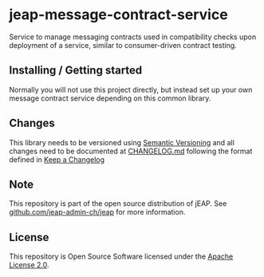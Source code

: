 # jeap-message-contract-service

Service to manage messaging contracts used in compatibility checks upon deployment of a service, similar to
consumer-driven contract testing.

## Installing / Getting started

Normally you will not use this project directly, but instead set up your own message contract service
depending on this common library.

## Changes

This library needs to be versioned using [Semantic Versioning](http://semver.org/) and all changes need to be
documented at [CHANGELOG.md](./CHANGELOG.md) following the format defined
in [Keep a Changelog](http://keepachangelog.com/)


## Note

This repository is part of the open source distribution of jEAP. See [github.com/jeap-admin-ch/jeap](https://github.com/jeap-admin-ch/jeap)
for more information.

## License

This repository is Open Source Software licensed under the [Apache License 2.0](./LICENSE).
